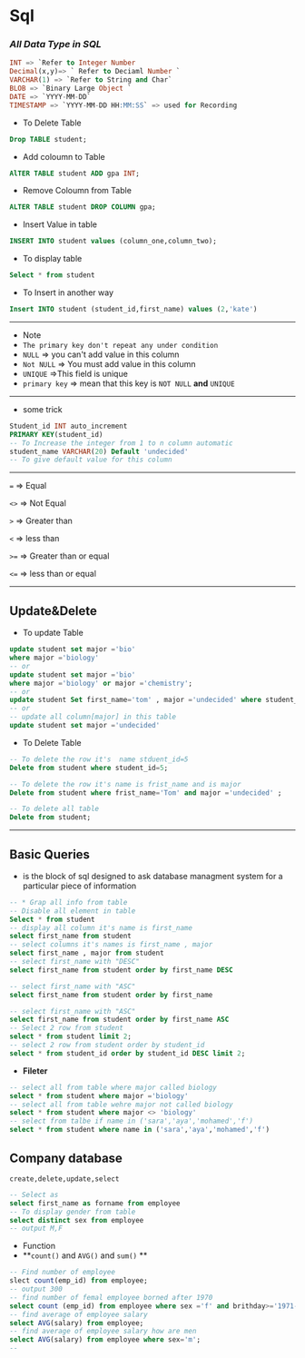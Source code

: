 # Sql
### ***All Data Type in SQL***
```sql
INT => `Refer to Integer Number
Decimal(x,y)=> ` Refer to Deciaml Number `
VARCHAR(1) => `Refer to String and Char`
BLOB => `Binary Large Object `
DATE => `YYYY-MM-DD`
TIMESTAMP => `YYYY-MM-DD HH:MM:SS` => used for Recording 
```
- To Delete Table 
```sql 
Drop TABLE student;
```
- Add coloumn to Table 
```sql
AlTER TABLE student ADD gpa INT;
```
- Remove Coloumn from Table 
```sql
ALTER TABLE student DROP COLUMN gpa;
```
- Insert Value in table 
```sql
INSERT INTO student values (column_one,column_two);
```
- To display table
```sql
Select * from student
```
- To Insert in another way 
```sql
Insert INTO student (student_id,first_name) values (2,'kate')
```
---
- Note
-  `The primary key don't repeat any under condition`
-  `NULL` => you can't add value in this column
- `Not NULL` => You must add value in this column
- `UNIQUE` =>This field is unique
- `primary key` => mean that this key is `NOT NULL` **and** `UNIQUE`
---
- some trick
```sql
Student_id INT auto_increment
PRIMARY KEY(student_id)
-- To Increase the integer from 1 to n column automatic 
student_name VARCHAR(20) Default 'undecided'
-- To give default value for this column 
```
---
`=`     => Equal

`<>`    => Not Equal

`>`     => Greater than

`<`     => less than

`>=`    => Greater than or equal 

`<=`    => less than or equal 

---
## Update&Delete
- To update Table 
```sql
update student set major ='bio' 
where major ='biology'
-- or
update student set major ='bio' 
where major ='biology' or major ='chemistry';
-- or 
update student Set first_name='tom' , major ='undecided' where student_id==1;
-- or 
-- update all column[major] in this table
update student set major ='undecided'
```
- To Delete Table
```sql
-- To delete the row it's  name stduent_id=5
Delete from student where student_id=5;

-- To delete the row it's name is frist_name and is major 
Delete from student where frist_name='Tom' and major ='undecided' ;

-- To delete all table 
Delete from student;

```
---
## Basic Queries
- is the block of sql designed to ask database managment system  for a particular piece of information

```sql
-- * Grap all info from table
-- Disable all element in table
Select * from student 
-- display all column it's name is first_name
select first_name from student
-- select columns it's names is first_name , major
select first_name , major from student
-- select first_name with "DESC"
select first_name from student order by first_name DESC

-- select first_name with "ASC"
select first_name from student order by first_name

-- select first_name with "ASC"
select first_name from student order by first_name ASC
-- Select 2 row from student
select * from student limit 2;
-- select 2 row from student order by student_id
select * from student_id order by student_id DESC limit 2;
```
- **Fileter**
```sql
-- select all from table where major called biology
select * from student where major ='biology' 
-- select all from table wehre major not called biology
select * from student where major <> 'biology'
-- select from talbe if name in ('sara','aya','mohamed','f')
select * from student where name in ('sara','aya','mohamed','f')
```
## Company database
`create,delete,update,select`
```sql
-- Select as 
select first_name as forname from employee
-- To display gender from table 
select distinct sex from employee
-- output M,F
```
- Function
- **`count()` and ``AVG()`` and `sum()` **
```sql
-- Find number of employee
slect count(emp_id) from employee;
-- output 300
-- find number of femal employee borned after 1970
select count (emp_id) from employee where sex ='f' and brithday>='1971-01-01';
-- find average of employee salary 
select AVG(salary) from employee;
-- find average of employee salary how are men
select AVG(salary) from employee where sex='m';
-- 
```

